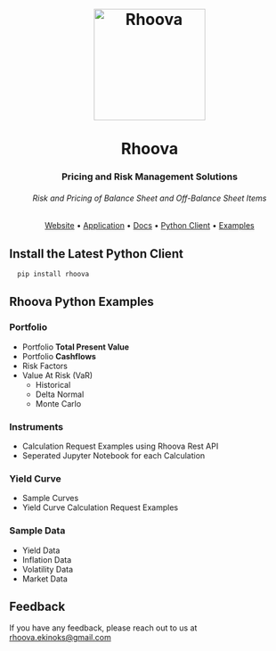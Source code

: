 <h1 align="center">
  <br>
  <a href="https://rhoova.com/"><img src="https://avatars.githubusercontent.com/u/95615194?s=400&u=66884adf6c6497aab9087d0dfdd2035fe7bf75b3&v=4" alt="Rhoova" width="200"></a>
  <br>
  <br>
  Rhoova
</h1>

<h3 align="center">Pricing and Risk Management Solutions</h3>
<h6 align="center">Risk and Pricing of Balance Sheet and Off-Balance Sheet Items</h6>

<p align="center">
  <a target="_blank" href="https://rhoova.com/">Website</a> •
  <a target="_blank" href="https://app.rhoova.com">Application</a> •
  <a target="_blank" href="https://app.rhoova.com/docs">Docs</a> •
  <a target="_blank" href="https://pypi.org/project/rhoova/">Python Client</a> •
  <a target="_blank" href="https://github.com/rhoova/rhoova-examples">Examples</a>
</p>

## Install the Latest Python Client

```bash
  pip install rhoova
```

## Rhoova Python Examples

### Portfolio

* Portfolio **Total Present Value**
* Portfolio **Cashflows**
* Risk Factors
* Value At Risk (VaR)
  * Historical
  * Delta Normal
  * Monte Carlo
 

### Instruments

* Calculation Request Examples using Rhoova Rest API
* Seperated Jupyter Notebook for each Calculation
 
### Yield Curve

* Sample Curves
* Yield Curve Calculation Request Examples

### Sample Data

* Yield Data
* Inflation Data
* Volatility Data
* Market Data

## Feedback

If you have any feedback, please reach out to us at rhoova.ekinoks@gmail.com
